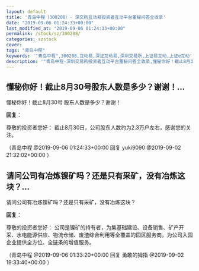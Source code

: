 ```yaml
---
layout: default
title: '青岛中程（300208）- 深交所互动易投资者互动平台董秘问答全收录'
date: "2019-09-06 01:24:33+00:00"
last_modified_at: "2019-09-06 01:24:33+00:00"
permalink: /stock/sz/300208/
categories: szstock
cover: 
tags: "青岛中程"
keywords: '"青岛中程",300208,互动易,深证互动易,深圳交易所,上证易互动,上证e互动'
description: '"青岛中程-深圳交易所投资者互动平台董秘问答全收录,懂秘你好！截止8月30号 股东人数是多少？谢谢！"'
---
```


## 懂秘你好！截止8月30号股东人数是多少？谢谢！...

懂秘你好！截止8月30号 股东人数是多少？谢谢！

**回复**：

尊敬的投资者您好：
截止8月30日，公司股东人数约为2.3万户左右，感谢您的关注。 

（青岛中程  @2019-09-06 01:24:33+00:00 回复 yuki9090  @2019-09-02 21:32:02+00:00 ）

## 请问公司有冶炼镍矿吗？还是只有采矿，没有冶炼这块？...

请问公司有冶炼镍矿吗？还是只有采矿，没有冶炼这块？

**回复**：

尊敬的投资者您好：
公司是镍矿的持有者，为集基础建设、设备销售、矿产开采、水电能源供应、物流仓储、废渣综合利用等全覆盖的园区服务商，为公司入园企业提供全方位、全链条的增值服务。 

（青岛中程  @2019-09-06 01:33:20+00:00 回复 勇敢的拇指  @2019-09-02 19:33:40+00:00 ）

